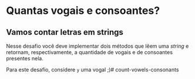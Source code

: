 # Quantas vogais e consoantes?

## Vamos contar letras em strings

Nesse desafio você deve implementar dois métodos que lêem uma *string* e retornam,
respectivamente, a quantidade de vogais e de consoantes presentes nela.

Para este desafio, considere `y` uma vogal ;)# count-vowels-consonants
